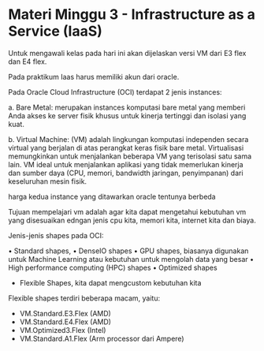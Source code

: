 # Materi Minggu 3 - Infrastructure as a Service (IaaS)

Untuk mengawali kelas pada hari ini akan dijelaskan versi VM dari E3 flex dan E4 flex.

Pada praktikum Iaas harus memiliki akun dari oracle.

Pada Oracle Cloud Infrastructure (OCI) terdapat 2 jenis instances:

a. Bare Metal: merupakan instances komputasi bare metal yang memberi Anda akses ke server fisik khusus untuk kinerja tertinggi dan isolasi yang kuat.

b. Virtual Machine: (VM) adalah lingkungan komputasi independen secara virtual yang berjalan di atas perangkat keras fisik bare metal. Virtualisasi memungkinkan untuk menjalankan beberapa VM yang terisolasi satu sama lain. VM ideal untuk menjalankan aplikasi yang tidak memerlukan kinerja dan sumber daya (CPU, memori, bandwidth jaringan, penyimpanan) dari keseluruhan mesin fisik.

harga kedua instance yang ditawarkan oracle tentunya berbeda

Tujuan mempelajari vm adalah agar kita dapat mengetahui kebutuhan vm yang disesuaikan edngan jenis cpu kita, memori kita, internet kita dan biaya.

Jenis-jenis shapes pada OCI:

• Standard shapes,
• DenseIO shapes
• GPU shapes, biasanya digunakan untuk Machine Learning atau kebutuhan untuk mengolah data yang besar
• High performance computing (HPC) shapes
• Optimized shapes
* Flexible Shapes, kita dapat mengcustom kebutuhan kita

Flexible shapes terdiri beberapa macam, yaitu:
* VM.Standard.E3.Flex (AMD)
* VM.Standard.E4.Flex (AMD)
* VM.Optimized3.Flex (Intel)
* VM.Standard.A1.Flex (Arm processor dari Ampere)


